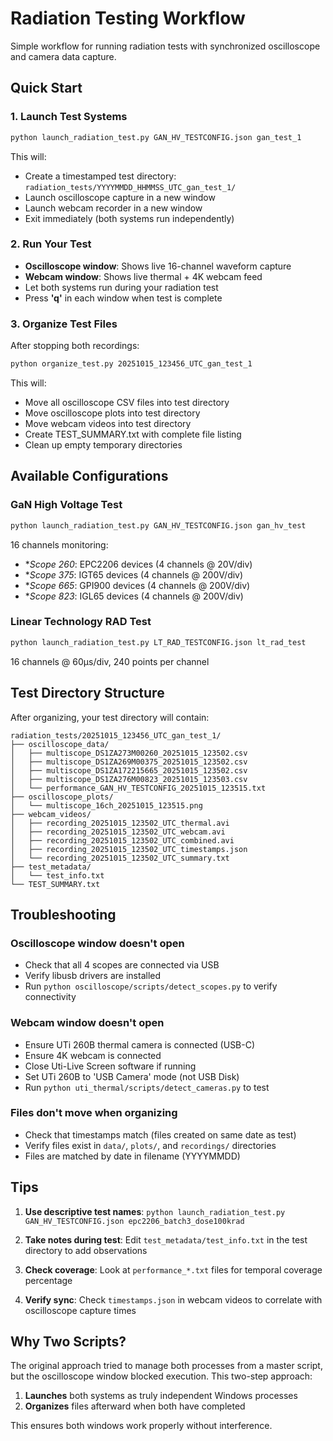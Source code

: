 # Radiation Testing Workflow

Simple workflow for running radiation tests with synchronized oscilloscope and camera data capture.

## Quick Start

### 1. Launch Test Systems

```bash
python launch_radiation_test.py GAN_HV_TESTCONFIG.json gan_test_1
```

This will:
- Create a timestamped test directory: `radiation_tests/YYYYMMDD_HHMMSS_UTC_gan_test_1/`
- Launch oscilloscope capture in a new window
- Launch webcam recorder in a new window
- Exit immediately (both systems run independently)

### 2. Run Your Test

- **Oscilloscope window**: Shows live 16-channel waveform capture
- **Webcam window**: Shows live thermal + 4K webcam feed
- Let both systems run during your radiation test
- Press **'q'** in each window when test is complete

### 3. Organize Test Files

After stopping both recordings:

```bash
python organize_test.py 20251015_123456_UTC_gan_test_1
```

This will:
- Move all oscilloscope CSV files into test directory
- Move oscilloscope plots into test directory
- Move webcam videos into test directory
- Create TEST_SUMMARY.txt with complete file listing
- Clean up empty temporary directories

## Available Configurations

### GaN High Voltage Test
```bash
python launch_radiation_test.py GAN_HV_TESTCONFIG.json gan_hv_test
```

16 channels monitoring:
- **Scope *260**: EPC2206 devices (4 channels @ 20V/div)
- **Scope *375**: IGT65 devices (4 channels @ 200V/div)
- **Scope *665**: GPI900 devices (4 channels @ 200V/div)
- **Scope *823**: IGL65 devices (4 channels @ 200V/div)

### Linear Technology RAD Test
```bash
python launch_radiation_test.py LT_RAD_TESTCONFIG.json lt_rad_test
```

16 channels @ 60µs/div, 240 points per channel

## Test Directory Structure

After organizing, your test directory will contain:

```
radiation_tests/20251015_123456_UTC_gan_test_1/
├── oscilloscope_data/
│   ├── multiscope_DS1ZA273M00260_20251015_123502.csv
│   ├── multiscope_DS1ZA269M00375_20251015_123502.csv
│   ├── multiscope_DS1ZA172215665_20251015_123502.csv
│   ├── multiscope_DS1ZA276M00823_20251015_123503.csv
│   └── performance_GAN_HV_TESTCONFIG_20251015_123515.txt
├── oscilloscope_plots/
│   └── multiscope_16ch_20251015_123515.png
├── webcam_videos/
│   ├── recording_20251015_123502_UTC_thermal.avi
│   ├── recording_20251015_123502_UTC_webcam.avi
│   ├── recording_20251015_123502_UTC_combined.avi
│   ├── recording_20251015_123502_UTC_timestamps.json
│   └── recording_20251015_123502_UTC_summary.txt
├── test_metadata/
│   └── test_info.txt
└── TEST_SUMMARY.txt
```

## Troubleshooting

### Oscilloscope window doesn't open
- Check that all 4 scopes are connected via USB
- Verify libusb drivers are installed
- Run `python oscilloscope/scripts/detect_scopes.py` to verify connectivity

### Webcam window doesn't open
- Ensure UTi 260B thermal camera is connected (USB-C)
- Ensure 4K webcam is connected
- Close Uti-Live Screen software if running
- Set UTi 260B to 'USB Camera' mode (not USB Disk)
- Run `python uti_thermal/scripts/detect_cameras.py` to test

### Files don't move when organizing
- Check that timestamps match (files created on same date as test)
- Verify files exist in `data/`, `plots/`, and `recordings/` directories
- Files are matched by date in filename (YYYYMMDD)

## Tips

1. **Use descriptive test names**: `python launch_radiation_test.py GAN_HV_TESTCONFIG.json epc2206_batch3_dose100krad`

2. **Take notes during test**: Edit `test_metadata/test_info.txt` in the test directory to add observations

3. **Check coverage**: Look at `performance_*.txt` files for temporal coverage percentage

4. **Verify sync**: Check `timestamps.json` in webcam videos to correlate with oscilloscope capture times

## Why Two Scripts?

The original approach tried to manage both processes from a master script, but the oscilloscope window blocked execution. This two-step approach:

1. **Launches** both systems as truly independent Windows processes
2. **Organizes** files afterward when both have completed

This ensures both windows work properly without interference.
